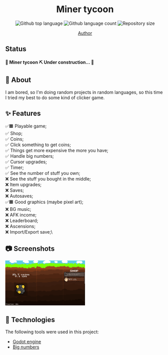 
<h1 align="center">Miner tycoon</h1>


<p align="center">
  <img alt="Github top language" src="https://img.shields.io/github/languages/top/ondrejhonus/miner_tycoon?color=56BEB8">
  <img alt="Github language count" src="https://img.shields.io/github/languages/count/ondrejhonus/miner_tycoon?color=56BEB8">
  <img alt="Repository size" src="https://img.shields.io/github/repo-size/ondrejhonus/miner_tycoon?color=56BEB8">
</p>
<p align="center">
  <a href="https://github.com/ondrejhonus" target="_blank">Author</a>
</p>

 ## Status ##

<h4> 
	🚧  Miner tycoon ⛏ Under construction...  🚧
</h4> 

## 💭 About ##

I am bored, so I'm doing random projects in random languages,
so this time I tried my best to do some kind of clicker game.

## ✨ Features ##

✅🟧 Playable game;\
✅ Shop;\
✅ Coins;\
✅ Click something to get coins;\
✅ Things get more expensive the more you have;\
✅ Handle big numbers;\
✅ Cursor upgrades;\
✅ Timer;\
✅ See the number of stuff you own;\
❌ See the stuff you bought in the middle;\
❌ Item upgrades;\
❌ Saves;\
❌ Autosaves;\
✅🟧 Good graphics (maybe pixel art);\
❌ BG music;\
❌ AFK income;\
❌ Leaderboard;\
❌ Ascensions;\
❌ Import/Export save;\

##  📷 Screenshots ##
<img src="screenshots/11.4.2024.png" width="50%"></img>

## 🚀 Technologies ##

The following tools were used in this project:

- [Godot engine](https://godotengine.org/)
- [Big numbers](https://github.com/ChronoDK/GodotBigNumberClass)



